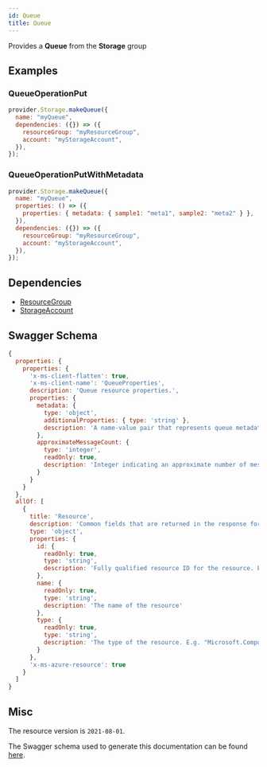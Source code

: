 ```yaml
---
id: Queue
title: Queue
---
```

Provides a **Queue** from the **Storage** group
## Examples
### QueueOperationPut
```js
provider.Storage.makeQueue({
  name: "myQueue",
  dependencies: ({}) => ({
    resourceGroup: "myResourceGroup",
    account: "myStorageAccount",
  }),
});

```

### QueueOperationPutWithMetadata
```js
provider.Storage.makeQueue({
  name: "myQueue",
  properties: () => ({
    properties: { metadata: { sample1: "meta1", sample2: "meta2" } },
  }),
  dependencies: ({}) => ({
    resourceGroup: "myResourceGroup",
    account: "myStorageAccount",
  }),
});

```
## Dependencies
- [ResourceGroup](../Resources/ResourceGroup.md)
- [StorageAccount](../Storage/StorageAccount.md)
## Swagger Schema
```js
{
  properties: {
    properties: {
      'x-ms-client-flatten': true,
      'x-ms-client-name': 'QueueProperties',
      description: 'Queue resource properties.',
      properties: {
        metadata: {
          type: 'object',
          additionalProperties: { type: 'string' },
          description: 'A name-value pair that represents queue metadata.'
        },
        approximateMessageCount: {
          type: 'integer',
          readOnly: true,
          description: 'Integer indicating an approximate number of messages in the queue. This number is not lower than the actual number of messages in the queue, but could be higher.'
        }
      }
    }
  },
  allOf: [
    {
      title: 'Resource',
      description: 'Common fields that are returned in the response for all Azure Resource Manager resources',
      type: 'object',
      properties: {
        id: {
          readOnly: true,
          type: 'string',
          description: 'Fully qualified resource ID for the resource. Ex - /subscriptions/{subscriptionId}/resourceGroups/{resourceGroupName}/providers/{resourceProviderNamespace}/{resourceType}/{resourceName}'
        },
        name: {
          readOnly: true,
          type: 'string',
          description: 'The name of the resource'
        },
        type: {
          readOnly: true,
          type: 'string',
          description: 'The type of the resource. E.g. "Microsoft.Compute/virtualMachines" or "Microsoft.Storage/storageAccounts"'
        }
      },
      'x-ms-azure-resource': true
    }
  ]
}
```
## Misc
The resource version is `2021-08-01`.

The Swagger schema used to generate this documentation can be found [here](https://github.com/Azure/azure-rest-api-specs/tree/main/specification/storage/resource-manager/Microsoft.Storage/stable/2021-08-01/queue.json).
